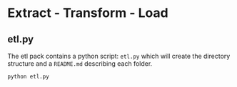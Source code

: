 # Extract - Transform - Load

## etl.py

The etl pack contains a python script: `etl.py` which will create the directory
structure and a `README.md` describing each folder.

    python etl.py
